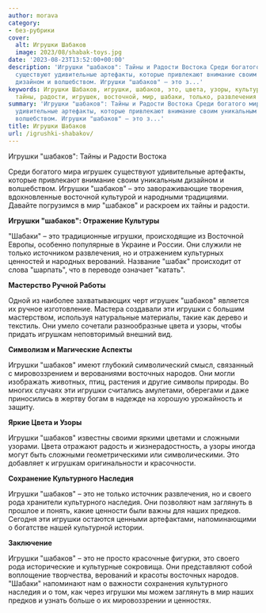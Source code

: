 ```yaml
---
author: morava
category:
- без-рубрики
cover:
  alt: Игрушки Шабаков
  image: 2023/08/shabak-toys.jpg
date: '2023-08-23T13:52:00+00:00'
description: 'Игрушки "шабаков": Тайны и Радости Востока Среди богатого мира игрушек
  существуют удивительные артефакты, которые привлекают внимание своим уникальным
  дизайном и волшебством. Игрушки "шабаков" – это з...'
keywords: Игрушки Шабаков, игрушки, шабаков, это, цвета, узоры, культурного, наследия,
  тайны, радости, игрушек, восточной, мир, шабаки, только, развлечения
summary: 'Игрушки "шабаков": Тайны и Радости Востока Среди богатого мира игрушек существуют
  удивительные артефакты, которые привлекают внимание своим уникальным дизайном и
  волшебством. Игрушки "шабаков" – это з...'
title: Игрушки Шабаков
url: /igrushki-shabakov/
---
```


Игрушки "шабаков": Тайны и Радости Востока

Среди богатого мира игрушек существуют удивительные артефакты, которые привлекают внимание своим уникальным дизайном и волшебством. Игрушки "шабаков" – это завораживающие творения, вдохновленные восточной культурой и народными традициями. Давайте погрузимся в мир "шабаков" и раскроем их тайны и радости.

**Игрушки "шабаков": Отражение Культуры**

"Шабаки" – это традиционные игрушки, происходящие из Восточной Европы, особенно популярные в Украине и России. Они служили не только источником развлечения, но и отражением культурных ценностей и народных верований. Название "шабак" происходит от слова "шарпать", что в переводе означает "катать".

**Мастерство Ручной Работы**

Одной из наиболее захватывающих черт игрушек "шабаков" является их ручное изготовление. Мастера создавали эти игрушки с большим мастерством, используя натуральные материалы, такие как дерево и текстиль. Они умело сочетали разнообразные цвета и узоры, чтобы придать игрушкам неповторимый внешний вид.

**Символизм и Магические Аспекты**

Игрушки "шабаков" имеют глубокий символический смысл, связанный с мировоззрением и верованиями восточных народов. Они могли изображать животных, птиц, растения и другие символы природы. Во многих случаях эти игрушки считались амулетами, оберегами и даже приносились в жертву богам в надежде на хорошую урожайность и защиту.

**Яркие Цвета и Узоры**

Игрушки "шабаков" известны своими яркими цветами и сложными узорами. Цвета отражают радость и жизнерадостность, а узоры иногда могут быть сложными геометрическими или символическими. Это добавляет к игрушкам оригинальности и красочности.

**Сохранение Культурного Наследия**

Игрушки "шабаков" – это не только источник развлечения, но и своего рода хранители культурного наследия. Они позволяют нам заглянуть в прошлое и понять, какие ценности были важны для наших предков. Сегодня эти игрушки остаются ценными артефактами, напоминающими о богатстве нашей культурной истории.

**Заключение**

Игрушки "шабаков" – это не просто красочные фигурки, это своего рода исторические и культурные сокровища. Они представляют собой воплощение творчества, верований и красоты восточных народов. "Шабаки" напоминают нам о важности сохранения культурного наследия и о том, как через игрушки мы можем заглянуть в мир наших предков и узнать больше о их мировоззрении и ценностях.